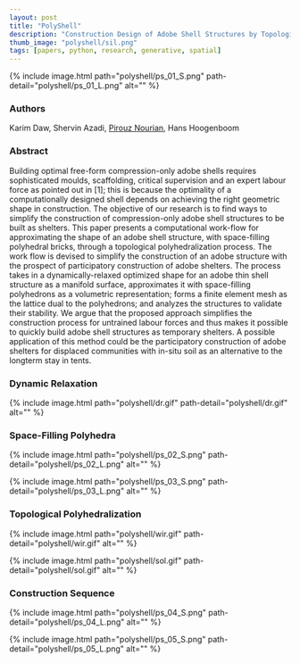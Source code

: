```yaml
---
layout: post
title: "PolyShell"
description: "Construction Design of Adobe Shell Structures by Topological Polyhedralization"
thumb_image: "polyshell/sil.png"
tags: [papers, python, research, generative, spatial]
---
```


{% include image.html path="polyshell/ps_01_S.png"
                      path-detail="polyshell/ps_01_L.png"
                      alt="" %}

### Authors

Karim Daw, Shervin Azadi, [Pirouz Nourian](https://sites.google.com/site/pirouznourian/about-me?authuser=0), Hans Hoogenboom

### Abstract

Building optimal free-form compression-only adobe shells requires sophisticated moulds, scaffolding, critical supervision and an expert labour force as pointed out in [1]; this is because the optimality of a computationally designed shell depends on achieving the right geometric shape in construction. The objective of our research is to find ways to simplify the construction of compression-only adobe shell structures to be built as shelters. This paper presents a computational work-flow for approximating the shape of an adobe shell structure, with space-filling polyhedral bricks, through a topological polyhedralization process. The work flow is devised to simplify the construction of an adobe structure with the prospect of participatory construction of adobe shelters. The process takes in a dynamically-relaxed optimized shape for an adobe thin shell structure as a manifold surface, approximates it with space-filling polyhedrons as a volumetric representation; forms a finite element mesh as the lattice dual to the polyhedrons; and analyzes the structures to validate their stability. We argue that the proposed approach simplifies the construction process for untrained labour forces and thus makes it possible to quickly build adobe shell structures as temporary shelters. A possible application of this method could be the participatory construction of adobe shelters for displaced communities with in-situ soil as an alternative to the longterm stay in tents.

### Dynamic Relaxation

{% include image.html path="polyshell/dr.gif"
                      path-detail="polyshell/dr.gif"
                      alt="" %}

### Space-Filling Polyhedra

{% include image.html path="polyshell/ps_02_S.png"
                      path-detail="polyshell/ps_02_L.png"
                      alt="" %}

{% include image.html path="polyshell/ps_03_S.png"
                      path-detail="polyshell/ps_03_L.png"
                      alt="" %}

### Topological Polyhedralization

{% include image.html path="polyshell/wir.gif"
                      path-detail="polyshell/wir.gif"
                      alt="" %}

{% include image.html path="polyshell/sol.gif"
                      path-detail="polyshell/sol.gif"
                      alt="" %}

### Construction Sequence

{% include image.html path="polyshell/ps_04_S.png"
                      path-detail="polyshell/ps_04_L.png"
                      alt="" %}

{% include image.html path="polyshell/ps_05_S.png"
                      path-detail="polyshell/ps_05_L.png"
                      alt="" %}
